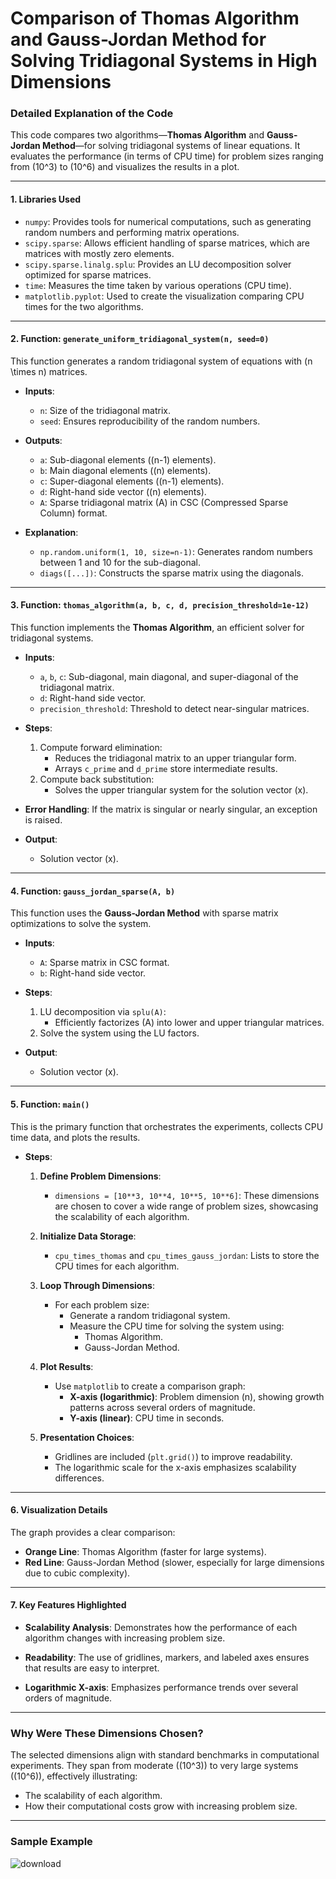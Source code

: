 # Comparison of Thomas Algorithm and Gauss-Jordan Method for Solving Tridiagonal Systems in High Dimensions

### Detailed Explanation of the Code

This code compares two algorithms—**Thomas Algorithm** and **Gauss-Jordan Method**—for solving tridiagonal systems of linear equations. It evaluates the performance (in terms of CPU time) for problem sizes ranging from \(10^3\) to \(10^6\) and visualizes the results in a plot.

---

#### **1. Libraries Used**
- `numpy`:
  Provides tools for numerical computations, such as generating random numbers and performing matrix operations.
- `scipy.sparse`:
  Allows efficient handling of sparse matrices, which are matrices with mostly zero elements.
- `scipy.sparse.linalg.splu`:
  Provides an LU decomposition solver optimized for sparse matrices.
- `time`:
  Measures the time taken by various operations (CPU time).
- `matplotlib.pyplot`:
  Used to create the visualization comparing CPU times for the two algorithms.

---

#### **2. Function: `generate_uniform_tridiagonal_system(n, seed=0)`**
This function generates a random tridiagonal system of equations with \(n \times n\) matrices.

- **Inputs**:
  - `n`: Size of the tridiagonal matrix.
  - `seed`: Ensures reproducibility of the random numbers.

- **Outputs**:
  - `a`: Sub-diagonal elements (\(n-1\) elements).
  - `b`: Main diagonal elements (\(n\) elements).
  - `c`: Super-diagonal elements (\(n-1\) elements).
  - `d`: Right-hand side vector (\(n\) elements).
  - `A`: Sparse tridiagonal matrix \(A\) in CSC (Compressed Sparse Column) format.

- **Explanation**:
  - `np.random.uniform(1, 10, size=n-1)`: Generates random numbers between 1 and 10 for the sub-diagonal.
  - `diags([...])`: Constructs the sparse matrix using the diagonals.

---

#### **3. Function: `thomas_algorithm(a, b, c, d, precision_threshold=1e-12)`**
This function implements the **Thomas Algorithm**, an efficient solver for tridiagonal systems.

- **Inputs**:
  - `a`, `b`, `c`: Sub-diagonal, main diagonal, and super-diagonal of the tridiagonal matrix.
  - `d`: Right-hand side vector.
  - `precision_threshold`: Threshold to detect near-singular matrices.

- **Steps**:
  1. Compute forward elimination:
     - Reduces the tridiagonal matrix to an upper triangular form.
     - Arrays `c_prime` and `d_prime` store intermediate results.
  2. Compute back substitution:
     - Solves the upper triangular system for the solution vector \(x\).

- **Error Handling**:
  If the matrix is singular or nearly singular, an exception is raised.

- **Output**:
  - Solution vector \(x\).

---

#### **4. Function: `gauss_jordan_sparse(A, b)`**
This function uses the **Gauss-Jordan Method** with sparse matrix optimizations to solve the system.

- **Inputs**:
  - `A`: Sparse matrix in CSC format.
  - `b`: Right-hand side vector.

- **Steps**:
  1. LU decomposition via `splu(A)`:
     - Efficiently factorizes \(A\) into lower and upper triangular matrices.
  2. Solve the system using the LU factors.

- **Output**:
  - Solution vector \(x\).

---

#### **5. Function: `main()`**
This is the primary function that orchestrates the experiments, collects CPU time data, and plots the results.

- **Steps**:
  1. **Define Problem Dimensions**:
     - `dimensions = [10**3, 10**4, 10**5, 10**6]`:
       These dimensions are chosen to cover a wide range of problem sizes, showcasing the scalability of each algorithm.

  2. **Initialize Data Storage**:
     - `cpu_times_thomas` and `cpu_times_gauss_jordan`:
       Lists to store the CPU times for each algorithm.

  3. **Loop Through Dimensions**:
     - For each problem size:
       - Generate a random tridiagonal system.
       - Measure the CPU time for solving the system using:
         - Thomas Algorithm.
         - Gauss-Jordan Method.

  4. **Plot Results**:
     - Use `matplotlib` to create a comparison graph:
       - **X-axis (logarithmic)**: Problem dimension \(n\), showing growth patterns across several orders of magnitude.
       - **Y-axis (linear)**: CPU time in seconds.

  5. **Presentation Choices**:
     - Gridlines are included (`plt.grid()`) to improve readability.
     - The logarithmic scale for the x-axis emphasizes scalability differences.

---

#### **6. Visualization Details**
The graph provides a clear comparison:
- **Orange Line**: Thomas Algorithm (faster for large systems).
- **Red Line**: Gauss-Jordan Method (slower, especially for large dimensions due to cubic complexity).

---

#### **7. Key Features Highlighted**
- **Scalability Analysis**:
  Demonstrates how the performance of each algorithm changes with increasing problem size.

- **Readability**:
  The use of gridlines, markers, and labeled axes ensures that results are easy to interpret.

- **Logarithmic X-axis**:
  Emphasizes performance trends over several orders of magnitude.

---

### Why Were These Dimensions Chosen?
The selected dimensions align with standard benchmarks in computational experiments. They span from moderate (\(10^3\)) to very large systems (\(10^6\)), effectively illustrating:
- The scalability of each algorithm.
- How their computational costs grow with increasing problem size.

---

### Sample Example

![download](https://github.com/user-attachments/assets/672b95cd-39e7-4116-895f-78ceaa6ae2de)

